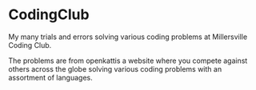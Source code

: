 # CodingClub
 
My many trials and errors solving various coding problems at Millersville Coding Club.

The problems are from openkattis a website where you compete against others across the globe
solving various coding problems with an assortment of languages.
